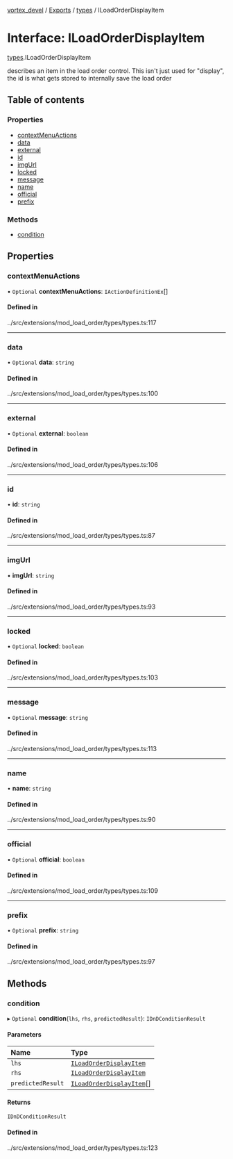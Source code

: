 [vortex_devel](../README.md) / [Exports](../modules.md) / [types](../modules/types.md) / ILoadOrderDisplayItem

# Interface: ILoadOrderDisplayItem

[types](../modules/types.md).ILoadOrderDisplayItem

describes an item in the load order control.
This isn't just used for "display", the id is what gets stored to internally
save the load order

## Table of contents

### Properties

- [contextMenuActions](types.ILoadOrderDisplayItem.md#contextmenuactions)
- [data](types.ILoadOrderDisplayItem.md#data)
- [external](types.ILoadOrderDisplayItem.md#external)
- [id](types.ILoadOrderDisplayItem.md#id)
- [imgUrl](types.ILoadOrderDisplayItem.md#imgurl)
- [locked](types.ILoadOrderDisplayItem.md#locked)
- [message](types.ILoadOrderDisplayItem.md#message)
- [name](types.ILoadOrderDisplayItem.md#name)
- [official](types.ILoadOrderDisplayItem.md#official)
- [prefix](types.ILoadOrderDisplayItem.md#prefix)

### Methods

- [condition](types.ILoadOrderDisplayItem.md#condition)

## Properties

### contextMenuActions

• `Optional` **contextMenuActions**: `IActionDefinitionEx`[]

#### Defined in

../src/extensions/mod_load_order/types/types.ts:117

___

### data

• `Optional` **data**: `string`

#### Defined in

../src/extensions/mod_load_order/types/types.ts:100

___

### external

• `Optional` **external**: `boolean`

#### Defined in

../src/extensions/mod_load_order/types/types.ts:106

___

### id

• **id**: `string`

#### Defined in

../src/extensions/mod_load_order/types/types.ts:87

___

### imgUrl

• **imgUrl**: `string`

#### Defined in

../src/extensions/mod_load_order/types/types.ts:93

___

### locked

• `Optional` **locked**: `boolean`

#### Defined in

../src/extensions/mod_load_order/types/types.ts:103

___

### message

• `Optional` **message**: `string`

#### Defined in

../src/extensions/mod_load_order/types/types.ts:113

___

### name

• **name**: `string`

#### Defined in

../src/extensions/mod_load_order/types/types.ts:90

___

### official

• `Optional` **official**: `boolean`

#### Defined in

../src/extensions/mod_load_order/types/types.ts:109

___

### prefix

• `Optional` **prefix**: `string`

#### Defined in

../src/extensions/mod_load_order/types/types.ts:97

## Methods

### condition

▸ `Optional` **condition**(`lhs`, `rhs`, `predictedResult`): `IDnDConditionResult`

#### Parameters

| Name | Type |
| :------ | :------ |
| `lhs` | [`ILoadOrderDisplayItem`](types.ILoadOrderDisplayItem.md) |
| `rhs` | [`ILoadOrderDisplayItem`](types.ILoadOrderDisplayItem.md) |
| `predictedResult` | [`ILoadOrderDisplayItem`](types.ILoadOrderDisplayItem.md)[] |

#### Returns

`IDnDConditionResult`

#### Defined in

../src/extensions/mod_load_order/types/types.ts:123
